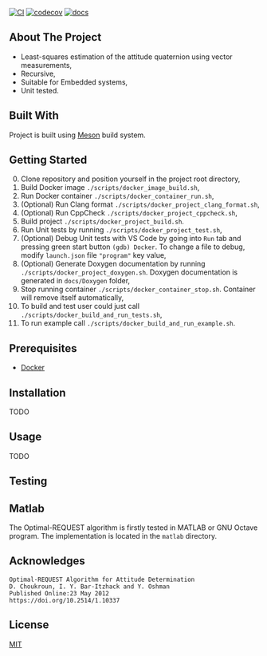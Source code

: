 [![CI](https://github.com/IvanVnucec/Optimal-REQUEST/actions/workflows/main.yml/badge.svg)](https://github.com/IvanVnucec/Optimal-REQUEST/actions/workflows/main.yml)
[![codecov](https://codecov.io/gh/IvanVnucec/Optimal-REQUEST/branch/master/graph/badge.svg?token=DIJ1KJMVTM)](https://codecov.io/gh/IvanVnucec/Optimal-REQUEST)
[![docs](https://img.shields.io/docsrs/regex?color=blue)](https://ivanvnucec.github.io/Optimal-REQUEST/)

## About The Project
* Least-squares estimation of the attitude quaternion using vector measurements,  
* Recursive,  
* Suitable for Embedded systems,  
* Unit tested.  

## Built With
Project is built using [Meson](https://mesonbuild.com/) build system.

## Getting Started
0. Clone repository and position yourself in the project root directory,
1. Build Docker image `./scripts/docker_image_build.sh`,
2. Run Docker container `./scripts/docker_container_run.sh`,
3. (Optional) Run Clang format `./scripts/docker_project_clang_format.sh`,
4. (Optional) Run CppCheck `./scripts/docker_project_cppcheck.sh`,
5. Build project `./scripts/docker_project_build.sh`.
6. Run Unit tests by running `./scripts/docker_project_test.sh`,
7. (Optional) Debug Unit tests with VS Code by going into `Run` tab and pressing green start button `(gdb) Docker`. To change a file to debug, modify `launch.json` file `"program"` key value,
8. (Optional) Generate Doxygen documentation by running `./scripts/docker_project_doxygen.sh`. Doxygen documentation is generated in `docs/Doxygen` folder,
9. Stop running container `./scripts/docker_container_stop.sh`. Container will remove itself automatically,
10. To build and test user could just call `./scripts/docker_build_and_run_tests.sh`,
11. To run example call `./scripts/docker_build_and_run_example.sh`.
 
## Prerequisites
* [Docker](https://www.docker.com/)

## Installation
TODO

## Usage
TODO

## Testing

## Matlab
The Optimal-REQUEST algorithm is firstly tested in MATLAB or GNU Octave program. The implementation is located in the `matlab` directory.

## Acknowledges
```
Optimal-REQUEST Algorithm for Attitude Determination  
D. Choukroun, I. Y. Bar-Itzhack and Y. Oshman  
Published Online:23 May 2012  
https://doi.org/10.2514/1.10337  
```

## License
[MIT](LICENSE.md)

